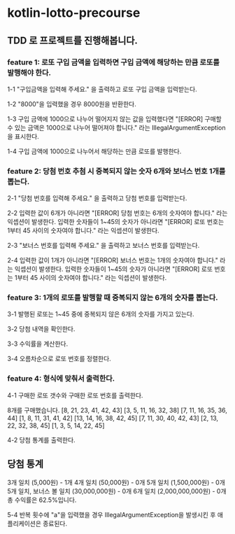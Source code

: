# kotlin-lotto-precourse

## TDD 로 프로젝트를 진행해봅니다.

### feature 1: 로또 구입 금액을 입력하면 구입 금액에 해당하는 만큼 로또를 발행해야 한다.
1-1 "구입금액을 입력해 주세요." 을 출력하고 로또 구입 금액을 입력받는다.

1-2 "8000"을 입력했을 경우 8000원을 반환한다.

1-3 구입 금액에 1000으로 나누어 떨어지지 않는 값을 입력했다면 "[ERROR] 구매할 수 있는 금액은 1000으로 나누어 떨어져야 합니다." 라는 IllegalArgumentException 을 표시한다.

1-4 구입 금액에 1000으로 나누어서 해당하는 만큼 로또를 발행한다.

### feature 2: 당첨 번호 추첨 시 중복되지 않는 숫자 6개와 보너스 번호 1개를 뽑는다.
2-1 "당첨 번호를 입력해 주세요." 을 출력하고 당첨 번호를 입력받는다.

2-2 입력한 값이 6개가 아니라면 "[ERROR] 당첨 번호는 6개의 숫자여야 합니다." 라는 익셉션이 발생한다. 입력한 숫자들이 1~45의 숫자가 아니라면 "[ERROR] 로또 번호는 1부터 45 사이의 숫자여야 합니다." 라는 익셉션이 발생한다.

2-3 "보너스 번호를 입력해 주세요." 을 출력하고 보너스 번호를 입력받는다.

2-4 입력한 값이 1개가 아니라면 "[ERROR] 보너스 번호는 1개의 숫자여야 합니다." 라는 익셉션이 발생한다. 입력한 숫자들이 1~45의 숫자가 아니라면 "[ERROR] 로또 번호는 1부터 45 사이의 숫자여야 합니다." 라는 익셉션이 발생한다.

### feature 3: 1개의 로또를 발행할 때 중복되지 않는 6개의 숫자를 뽑는다.
3-1 발행된 로또는 1~45 중에 중복되지 않은 6개의 숫자를 가지고 있는다.

3-2 당첨 내역을 확인한다.

3-3 수익률을 계산한다.

3-4 오름차순으로 로또 번호를 정렬한다.

### feature 4: 형식에 맞춰서 출력한다.
4-1 구매한 로또 갯수와 구매한 로또 번호를 출력한다.

8개를 구매했습니다.
[8, 21, 23, 41, 42, 43] 
[3, 5, 11, 16, 32, 38] 
[7, 11, 16, 35, 36, 44] 
[1, 8, 11, 31, 41, 42] 
[13, 14, 16, 38, 42, 45] 
[7, 11, 30, 40, 42, 43] 
[2, 13, 22, 32, 38, 45] 
[1, 3, 5, 14, 22, 45]

4-2 당첨 통계를 출력한다.

당첨 통계
---
3개 일치 (5,000원) - 1개
4개 일치 (50,000원) - 0개
5개 일치 (1,500,000원) - 0개
5개 일치, 보너스 볼 일치 (30,000,000원) - 0개
6개 일치 (2,000,000,000원) - 0개
총 수익률은 62.5%입니다.

5-4 반복 횟수에 "a"을 입력했을 경우 IllegalArgumentException을 발생시킨 후 애플리케이션은 종료된다.

